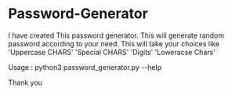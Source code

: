 # Password-Generator

I have created This password generator.
This will generate random password according to your need.
This will take your choices like 'Uppercase CHARS' 'Special CHARS' 'Digits' 'Loweracse Chars'

Usage : python3 password_generator.py --help

Thank you
